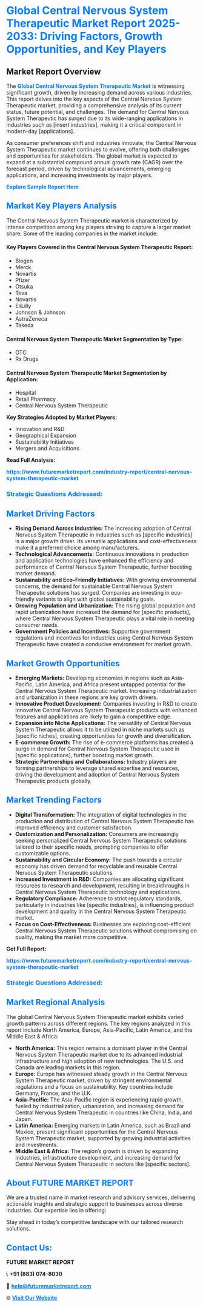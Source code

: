 <h1 style="color: #007BFF;">Global Central Nervous System Therapeutic Market Report 2025-2033: Driving Factors, Growth Opportunities, and Key Players</h1>

<section id="overview">
<h2>Market Report Overview</h2>
<p>The <a href="https://www.futuremarketreport.com/industry-report/central-nervous-system-therapeutic-market" style="color: #007BFF; text-decoration: none;"><strong>Global Central Nervous System Therapeutic Market</strong></a> is witnessing significant growth, driven by increasing demand across various industries. This report delves into the key aspects of the Central Nervous System Therapeutic market, providing a comprehensive analysis of its current status, future potential, and challenges. The demand for Central Nervous System Therapeutic has surged due to its wide-ranging applications in industries such as [insert industries], making it a critical component in modern-day [applications].</p>
<p>As consumer preferences shift and industries innovate, the Central Nervous System Therapeutic market continues to evolve, offering both challenges and opportunities for stakeholders. The global market is expected to expand at a substantial compound annual growth rate (CAGR) over the forecast period, driven by technological advancements, emerging applications, and increasing investments by major players.</p>
</section>

<section id="overview">
<p><a href="https://www.futuremarketreport.com/request-sample/reportId=122650" style="color: #007BFF; text-decoration: none;"><strong>Explore Sample Report Here</strong></a></p>
</section>

<section id="key-players">
<h2 style="color: #007BFF;">Market Key Players Analysis</h2>
<p>The Central Nervous System Therapeutic market is characterized by intense competition among key players striving to capture a larger market share. Some of the leading companies in the market include:</p>
<h4>Key Players Covered in the Central Nervous System Therapeutic Report:</h4>
<ul><li>Biogen</li><li>Merck</li><li>Novartis</li><li>Pfizer</li><li>Otsuka</li><li>Teva</li><li>Novartis</li><li>EliLilly</li><li>Johnson &amp; Johnson</li><li>AstraZeneca</li><li>Takeda</li></ul>
<h4>Central Nervous System Therapeutic Market Segmentation by Type:</h4>
<ul><li>OTC</li><li>Rx Drugs</li></ul>

<h4>Central Nervous System Therapeutic Market Segmentation by Application:</h4>
<ul><li>Hospital</li><li>Retail Pharmacy</li><li>Central Nervous System Therapeutic</li></ul>
<p><strong>Key Strategies Adopted by Market Players:</strong></p>
<ul>
<li>Innovation and R&D</li>
<li>Geographical Expansion</li>
<li>Sustainability Initiatives</li>
<li>Mergers and Acquisitions</li>
</ul>
</section>

<section>
<p><strong>Read Full Analysis: </strong></p><a href="https://www.futuremarketreport.com/industry-report/central-nervous-system-therapeutic-market" style="color: #007BFF; text-decoration: none;"><strong>https://www.futuremarketreport.com/industry-report/central-nervous-system-therapeutic-market</strong></a>
<h3 style="color: #007BFF;">Strategic Questions Addressed:</h3>
</section>

<section id="driving-factors">
<h2 style="color: #007BFF;">Market Driving Factors</h2>
<ul>
<li><strong>Rising Demand Across Industries:</strong> The increasing adoption of Central Nervous System Therapeutic in industries such as [specific industries] is a major growth driver. Its versatile applications and cost-effectiveness make it a preferred choice among manufacturers.</li>
<li><strong>Technological Advancements:</strong> Continuous innovations in production and application technologies have enhanced the efficiency and performance of Central Nervous System Therapeutic, further boosting market demand.</li>
<li><strong>Sustainability and Eco-Friendly Initiatives:</strong> With growing environmental concerns, the demand for sustainable Central Nervous System Therapeutic solutions has surged. Companies are investing in eco-friendly variants to align with global sustainability goals.</li>
<li><strong>Growing Population and Urbanization:</strong> The rising global population and rapid urbanization have increased the demand for [specific products], where Central Nervous System Therapeutic plays a vital role in meeting consumer needs.</li>
<li><strong>Government Policies and Incentives:</strong> Supportive government regulations and incentives for industries using Central Nervous System Therapeutic have created a conducive environment for market growth.</li>
</ul>
</section>

<section id="growth-opportunities">
<h2 style="color: #007BFF;">Market Growth Opportunities</h2>
<ul>
<li><strong>Emerging Markets:</strong> Developing economies in regions such as Asia-Pacific, Latin America, and Africa present untapped potential for the Central Nervous System Therapeutic market. Increasing industrialization and urbanization in these regions are key growth drivers.</li>
<li><strong>Innovative Product Development:</strong> Companies investing in R&D to create innovative Central Nervous System Therapeutic products with enhanced features and applications are likely to gain a competitive edge.</li>
<li><strong>Expansion into Niche Applications:</strong> The versatility of Central Nervous System Therapeutic allows it to be utilized in niche markets such as [specific niches], creating opportunities for growth and diversification.</li>
<li><strong>E-commerce Growth:</strong> The rise of e-commerce platforms has created a surge in demand for Central Nervous System Therapeutic used in [specific applications], further boosting market growth.</li>
<li><strong>Strategic Partnerships and Collaborations:</strong> Industry players are forming partnerships to leverage shared expertise and resources, driving the development and adoption of Central Nervous System Therapeutic products globally.</li>
</ul>
</section>

<section id="trending-factors">
<h2 style="color: #007BFF;">Market Trending Factors</h2>
<ul>
<li><strong>Digital Transformation:</strong> The integration of digital technologies in the production and distribution of Central Nervous System Therapeutic has improved efficiency and customer satisfaction.</li>
<li><strong>Customization and Personalization:</strong> Consumers are increasingly seeking personalized Central Nervous System Therapeutic solutions tailored to their specific needs, prompting companies to offer customizable options.</li>
<li><strong>Sustainability and Circular Economy:</strong> The push towards a circular economy has driven demand for recyclable and reusable Central Nervous System Therapeutic solutions.</li>
<li><strong>Increased Investment in R&D:</strong> Companies are allocating significant resources to research and development, resulting in breakthroughs in Central Nervous System Therapeutic technology and applications.</li>
<li><strong>Regulatory Compliance:</strong> Adherence to strict regulatory standards, particularly in industries like [specific industries], is influencing product development and quality in the Central Nervous System Therapeutic market.</li>
<li><strong>Focus on Cost-Effectiveness:</strong> Businesses are exploring cost-efficient Central Nervous System Therapeutic solutions without compromising on quality, making the market more competitive.</li>
</ul>
</section>

<section>
<p><strong>Get Full Report: </strong></p><a href="https://www.futuremarketreport.com/industry-report/central-nervous-system-therapeutic-market" style="color: #007BFF; text-decoration: none;"><strong>https://www.futuremarketreport.com/industry-report/central-nervous-system-therapeutic-market</strong></a>
<h3 style="color: #007BFF;">Strategic Questions Addressed:</h3>
</section>


<section id="regional-analysis">
<h2 style="color: #007BFF;">Market Regional Analysis</h2>
<p>The global Central Nervous System Therapeutic market exhibits varied growth patterns across different regions. The key regions analyzed in this report include North America, Europe, Asia-Pacific, Latin America, and the Middle East & Africa:</p>
<ul>
<li><strong>North America:</strong> This region remains a dominant player in the Central Nervous System Therapeutic market due to its advanced industrial infrastructure and high adoption of new technologies. The U.S. and Canada are leading markets in this region.</li>
<li><strong>Europe:</strong> Europe has witnessed steady growth in the Central Nervous System Therapeutic market, driven by stringent environmental regulations and a focus on sustainability. Key countries include Germany, France, and the U.K.</li>
<li><strong>Asia-Pacific:</strong> The Asia-Pacific region is experiencing rapid growth, fueled by industrialization, urbanization, and increasing demand for Central Nervous System Therapeutic in countries like China, India, and Japan.</li>
<li><strong>Latin America:</strong> Emerging markets in Latin America, such as Brazil and Mexico, present significant opportunities for the Central Nervous System Therapeutic market, supported by growing industrial activities and investments.</li>
<li><strong>Middle East & Africa:</strong> The region’s growth is driven by expanding industries, infrastructure development, and increasing demand for Central Nervous System Therapeutic in sectors like [specific sectors].</li>
</ul>
</section>

<footer>
<h2 style="color: #007BFF;">About FUTURE MARKET REPORT</h2>
<p>We are a trusted name in market research and advisory services, delivering actionable insights and strategic support to businesses across diverse industries. Our expertise lies in offering:</p>

<p>Stay ahead in today’s competitive landscape with our tailored research solutions.</p>

<h2 style="color: #007BFF;">Contact Us:</h2>
<p><strong>FUTURE MARKET REPORT</strong></p>
<p>📞 <strong>+91 (883) 074-8030</strong></p>
<p>📧 <strong><a href="mailto:help@futuremarketreport.com" style="color: #007BFF;">help@futuremarketreport.com</a></strong></p>
<p>🌐 <strong><a href="https://www.futuremarketreport.com/" style="color: #007BFF;">Visit Our Website</a></strong></p>
</footer>